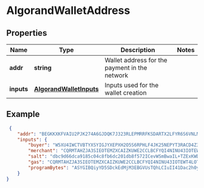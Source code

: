 # AlgorandWalletAddress

## Properties
Name | Type | Description | Notes
------------ | ------------- | ------------- | -------------
**addr** | **string** | Wallet address for the payment in the network | 
**inputs** | [**AlgorandWalletInputs**](AlgorandWalletInputs.md) | Inputs used for the wallet creation |  

## Example

```json
 {
    "addr": "BEGKKXKFVAIU2PJK274A6GJDQK7J323RLEPMRRFKSDARTX2LFYR6S6VNLM",
    "inputs": {
        "buyer": "W5XU4IWCTVBTYXSYIGJYXEPXH2O5S6RPHLF4JK25NEPYT3RACD4Z3EBS4A",
        "merchant": "CQRMTAHZJA3SIEOTEMZXCAIZKUWE2CCLBCFYQI4NINU43IOTEWT4LOT4IY",
        "salt": "dbc9d66dca9185c04c8fb6dc201db8f572ICevWSmBwaIL+TZExKWDigc4PDAQwy125SrvxoMHoWHNbS79Dp+w==",
        "gas": "CQRMTAHZJA3SIEOTEMZXCAIZKUWE2CCLBCFYQI4NINU43IOTEWT4LOT4IY",
        "programBytes": "ASYGIBQiyYD5SDckEdMjM3EBGVUsTQhLCIuII41Dac2h0yWnILdvTiLCnUM8XlhBk4uR9z6d2XovOsvEq11pH4nuIBD5IAAAAAAAAAAAAAAAAAAAAAAAAAAAAAAAAAAAAAAAAAAAA3BheQVheGZlciBdtOnkjuxx1Dec/b84B7gMkevLMHGQmt2Q5eDcnAU/KzEHKBIxBykSETEJKhIxCSgSMQkpEhExCSgSEREQMQ8rEhAxFCgSMRQpEhExFSoSMRUoEjEVKRIRERAxDycEEhARMQUBJwUSEDEUMQASEQ=="
    }
}
```
